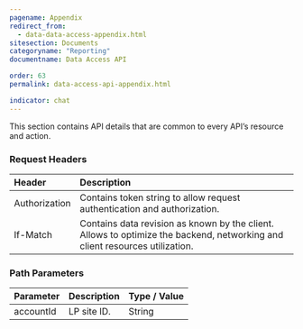 ```yaml
---
pagename: Appendix
redirect_from:
  - data-data-access-appendix.html
sitesection: Documents
categoryname: "Reporting"
documentname: Data Access API

order: 63
permalink: data-access-api-appendix.html

indicator: chat
---
```


This section contains API details that are common to every API’s resource and action. 

### Request Headers

| Header | Description |
| :------ | :----- |
| Authorization | Contains token string to allow request authentication and authorization. |
| If-Match | Contains data revision as known by the client. Allows to optimize the backend, networking and client resources utilization. |

### Path Parameters

| Parameter | Description | Type / Value |
| :------ | :-------- | :------ |
| accountId | LP site ID. | String  |
